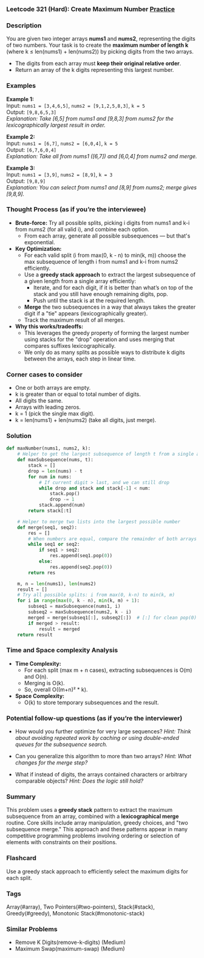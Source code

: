 ### Leetcode 321 (Hard): Create Maximum Number [Practice](https://leetcode.com/problems/create-maximum-number)

### Description  
You are given two integer arrays **nums1** and **nums2**, representing the digits of two numbers. Your task is to create the **maximum number of length k** (where k ≤ len(nums1) + len(nums2)) by picking digits from the two arrays.  
- The digits from each array must **keep their original relative order**.  
- Return an array of the k digits representing this largest number.

### Examples  

**Example 1:**  
Input: `nums1 = [3,4,6,5]`, `nums2 = [9,1,2,5,8,3]`, `k = 5`  
Output: `[9,8,6,5,3]`  
*Explanation: Take [6,5] from nums1 and [9,8,3] from nums2 for the lexicographically largest result in order.*

**Example 2:**  
Input: `nums1 = [6,7]`, `nums2 = [6,0,4]`, `k = 5`  
Output: `[6,7,6,0,4]`  
*Explanation: Take all from nums1 ([6,7]) and [6,0,4] from nums2 and merge.*

**Example 3:**  
Input: `nums1 = [3,9]`, `nums2 = [8,9]`, `k = 3`  
Output: `[9,8,9]`  
*Explanation: You can select  from nums1 and [8,9] from nums2; merge gives [9,8,9].*


### Thought Process (as if you’re the interviewee)  

- **Brute-force:** Try all possible splits, picking i digits from nums1 and k-i from nums2 (for all valid i), and combine each option.
    - From each array, generate all possible subsequences — but that's exponential.
- **Key Optimization:**  
    - For each valid split (i from max(0, k - n) to min(k, m)) choose the max subsequence of length i from nums1 and k-i from nums2 efficiently.
    - Use a **greedy stack approach** to extract the largest subsequence of a given length from a single array efficiently:
        - Iterate, and for each digit, if it is better than what’s on top of the stack and you still have enough remaining digits, pop.
        - Push until the stack is at the required length.
    - **Merge** the two subsequences in a way that always takes the greater digit if a "tie" appears (lexicographically greater).
    - Track the maximum result of all merges.
- **Why this works/tradeoffs:**  
    - This leverages the greedy property of forming the largest number using stacks for the "drop" operation and uses merging that compares suffixes lexicographically.  
    - We only do as many splits as possible ways to distribute k digits between the arrays, each step in linear time.

### Corner cases to consider  
- One or both arrays are empty.
- k is greater than or equal to total number of digits.
- All digits the same.
- Arrays with leading zeros.
- k = 1 (pick the single max digit).
- k = len(nums1) + len(nums2) (take all digits, just merge).

### Solution

```python
def maxNumber(nums1, nums2, k):
    # Helper to get the largest subsequence of length t from a single array
    def maxSubsequence(nums, t):
        stack = []
        drop = len(nums) - t
        for num in nums:
            # If current digit > last, and we can still drop
            while drop and stack and stack[-1] < num:
                stack.pop()
                drop -= 1
            stack.append(num)
        return stack[:t]

    # Helper to merge two lists into the largest possible number
    def merge(seq1, seq2):
        res = []
        # When numbers are equal, compare the remainder of both arrays
        while seq1 or seq2:
            if seq1 > seq2:
                res.append(seq1.pop(0))
            else:
                res.append(seq2.pop(0))
        return res

    m, n = len(nums1), len(nums2)
    result = []
    # Try all possible splits: i from max(0, k-n) to min(k, m)
    for i in range(max(0, k - n), min(k, m) + 1):
        subseq1 = maxSubsequence(nums1, i)
        subseq2 = maxSubsequence(nums2, k - i)
        merged = merge(subseq1[:], subseq2[:])  # [:] for clean pop(0)
        if merged > result:
            result = merged
    return result
```

### Time and Space complexity Analysis  

- **Time Complexity:**  
    - For each split (max m + n cases), extracting subsequences is O(m) and O(n).  
    - Merging is O(k).  
    - So, overall O((m+n)² \* k).
- **Space Complexity:**  
    - O(k) to store temporary subsequences and the result.

### Potential follow-up questions (as if you’re the interviewer)  

- How would you further optimize for very large sequences?
  *Hint: Think about avoiding repeated work by caching or using double-ended queues for the subsequence search.*

- Can you generalize this algorithm to more than two arrays?
  *Hint: What changes for the merge step?*

- What if instead of digits, the arrays contained characters or arbitrary comparable objects?
  *Hint: Does the logic still hold?*

### Summary
This problem uses a **greedy stack** pattern to extract the maximum subsequence from an array, combined with a **lexicographical merge** routine. Core skills include array manipulation, greedy choices, and "two subsequence merge." This approach and these patterns appear in many competitive programming problems involving ordering or selection of elements with constraints on their positions.


### Flashcard
Use a greedy stack approach to efficiently select the maximum digits for each split.

### Tags
Array(#array), Two Pointers(#two-pointers), Stack(#stack), Greedy(#greedy), Monotonic Stack(#monotonic-stack)

### Similar Problems
- Remove K Digits(remove-k-digits) (Medium)
- Maximum Swap(maximum-swap) (Medium)
